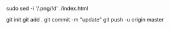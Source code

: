 sudo sed -i '/\.png/!d' ./index.html

git init
git add .
git commit -m "update"
git push -u origin master
